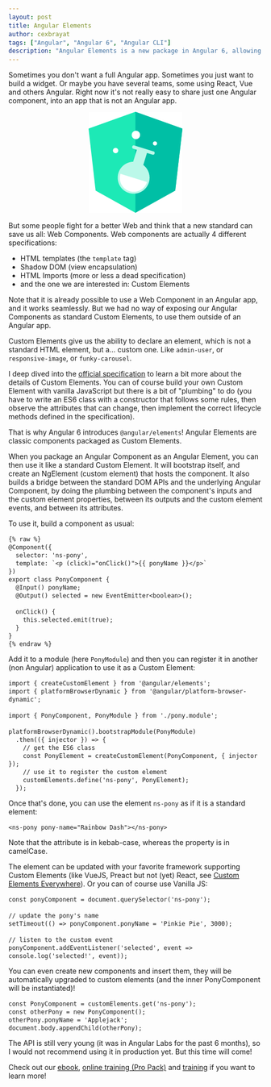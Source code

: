 ```yaml
---
layout: post
title: Angular Elements
author: cexbrayat
tags: ["Angular", "Angular 6", "Angular CLI"]
description: "Angular Elements is a new package in Angular 6, allowing to use components as Custom Elements!"
---
```


Sometimes you don't want a full Angular app. Sometimes you just want to build a widget.
Or maybe you have several teams, some using React, Vue and others Angular.
Right now it's not really easy to share just one Angular component,
into an app that is not an Angular app.

<p style="text-align: center;">
    <img class="img-responsive" src="/assets/images/2018-05-29/angular-labs.png" alt="Angular Labs" />
</p>

But some people fight for a better Web and think that a new standard can save us all: Web Components.
Web components are actually 4 different specifications:
- HTML templates (the `template` tag)
- Shadow DOM (view encapsulation)
- HTML Imports (more or less a dead specification)
- and the one we are interested in: Custom Elements

Note that it is already possible to use a Web Component in an Angular app,
and it works seamlessly.
But we had no way of exposing our Angular Components as standard Custom Elements,
to use them outside of an Angular app.

Custom Elements give us the ability to declare an element,
which is not a standard HTML element, but a... custom one.
Like `admin-user`, or `responsive-image`, or `funky-carousel`.

I deep dived into the [official specification](https://w3c.github.io/webcomponents/spec/custom/)
to learn a bit more about the details of Custom Elements.
You can of course build your own Custom Element with vanilla JavaScript
but there is a bit of "plumbing" to do (you have to write an ES6 class with a constructor that follows some rules,
then observe the attributes that can change, then implement the correct lifecycle methods defined in the specification).

That is why Angular&nbsp;6 introduces `@angular/elements`!
Angular Elements are classic components packaged as Custom Elements.

When you package an Angular Component as an Angular Element,
you can then use it like a standard Custom Element.
It will bootstrap itself, and create an NgElement (custom element) that hosts the component.
It also builds a bridge between the standard DOM APIs and the underlying Angular Component,
by doing the plumbing between the component's inputs and the custom element properties,
between its outputs and the custom element events,
and between its attributes.

To use it, build a component as usual:

    {% raw %}
    @Component({
      selector: 'ns-pony',
      template: `<p (click)="onClick()">{{ ponyName }}</p>`
    })
    export class PonyComponent {
      @Input() ponyName;
      @Output() selected = new EventEmitter<boolean>();

      onClick() {
        this.selected.emit(true);
      }
    }
    {% endraw %}

Add it to a module (here `PonyModule`) and then you can register it in another (non Angular) application
to use it as a Custom Element:

    import { createCustomElement } from '@angular/elements';
    import { platformBrowserDynamic } from '@angular/platform-browser-dynamic';

    import { PonyComponent, PonyModule } from './pony.module';

    platformBrowserDynamic().bootstrapModule(PonyModule)
      .then(({ injector }) => {
        // get the ES6 class
        const PonyElement = createCustomElement(PonyComponent, { injector });
        // use it to register the custom element
        customElements.define('ns-pony', PonyElement);
      });

Once that's done, you can use the element `ns-pony` as if it is a standard element:

    <ns-pony pony-name="Rainbow Dash"></ns-pony>

Note that the attribute is in kebab-case, whereas the property is in camelCase.

The element can be updated with your favorite framework supporting Custom Elements (like VueJS, Preact but not (yet) React, see [Custom Elements Everywhere](https://custom-elements-everywhere.com/)).
Or you can of course use Vanilla JS:

    const ponyComponent = document.querySelector('ns-pony');

    // update the pony's name
    setTimeout(() => ponyComponent.ponyName = 'Pinkie Pie', 3000);

    // listen to the custom event
    ponyComponent.addEventListener('selected', event => console.log('selected!', event));

You can even create new components and insert them, they will be automatically upgraded to custom elements (and the inner PonyComponent will be instantiated)!

    const PonyComponent = customElements.get('ns-pony');
    const otherPony = new PonyComponent();
    otherPony.ponyName = 'Applejack';
    document.body.appendChild(otherPony);

The API is still very young (it was in Angular Labs for the past 6 months),
so I would not recommend using it in production yet.
But this time will come!

Check out our [ebook](https://books.ninja-squad.com/angular), [online training (Pro Pack)](https://angular-exercises.ninja-squad.com/) and [training](https://ninja-squad.com/training/angular) if you want to learn more!

